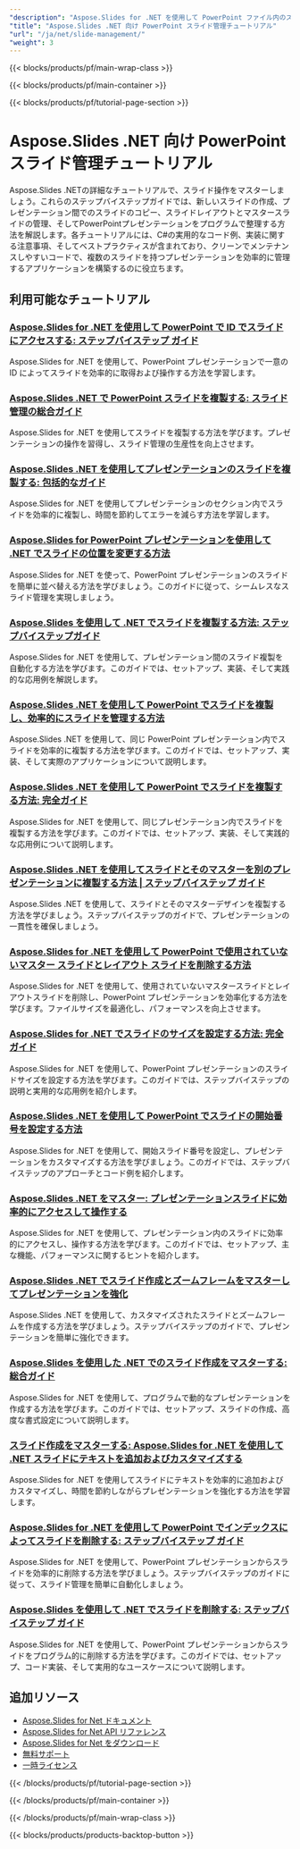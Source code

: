 ```yaml
---
"description": "Aspose.Slides for .NET を使用して PowerPoint ファイル内のスライドを追加、変更、コピー、移動、管理するための完全なチュートリアル。"
"title": "Aspose.Slides .NET 向け PowerPoint スライド管理チュートリアル"
"url": "/ja/net/slide-management/"
"weight": 3
---
```


{{< blocks/products/pf/main-wrap-class >}}

{{< blocks/products/pf/main-container >}}

{{< blocks/products/pf/tutorial-page-section >}}
# Aspose.Slides .NET 向け PowerPoint スライド管理チュートリアル

Aspose.Slides .NETの詳細なチュートリアルで、スライド操作をマスターしましょう。これらのステップバイステップガイドでは、新しいスライドの作成、プレゼンテーション間でのスライドのコピー、スライドレイアウトとマスタースライドの管理、そしてPowerPointプレゼンテーションをプログラムで整理する方法を解説します。各チュートリアルには、C#の実用的なコード例、実装に関する注意事項、そしてベストプラクティスが含まれており、クリーンでメンテナンスしやすいコードで、複数のスライドを持つプレゼンテーションを効率的に管理するアプリケーションを構築するのに役立ちます。

## 利用可能なチュートリアル

### [Aspose.Slides for .NET を使用して PowerPoint で ID でスライドにアクセスする: ステップバイステップ ガイド](./access-slide-by-id-aspose-slides-net/)
Aspose.Slides for .NET を使用して、PowerPoint プレゼンテーションで一意の ID によってスライドを効率的に取得および操作する方法を学習します。

### [Aspose.Slides .NET で PowerPoint スライドを複製する: スライド管理の総合ガイド](./clone-ppt-slides-using-aspose-slides-net/)
Aspose.Slides for .NET を使用してスライドを複製する方法を学びます。プレゼンテーションの操作を習得し、スライド管理の生産性を向上させます。

### [Aspose.Slides .NET を使用してプレゼンテーションのスライドを複製する: 包括的なガイド](./clone-slides-presentation-aspose-slides-net/)
Aspose.Slides for .NET を使用してプレゼンテーションのセクション内でスライドを効率的に複製し、時間を節約してエラーを減らす方法を学習します。

### [Aspose.Slides for PowerPoint プレゼンテーションを使用して .NET でスライドの位置を変更する方法](./change-slide-positions-net-aspose-slides/)
Aspose.Slides for .NET を使って、PowerPoint プレゼンテーションのスライドを簡単に並べ替える方法を学びましょう。このガイドに従って、シームレスなスライド管理を実現しましょう。

### [Aspose.Slides を使用して .NET でスライドを複製する方法: ステップバイステップガイド](./slide-cloning-aspose-slides-net-guide/)
Aspose.Slides for .NET を使用して、プレゼンテーション間のスライド複製を自動化する方法を学びます。このガイドでは、セットアップ、実装、そして実践的な応用例を解説します。

### [Aspose.Slides .NET を使用して PowerPoint でスライドを複製し、効率的にスライドを管理する方法](./master-cloning-slides-aspose-slides-dotnet/)
Aspose.Slides .NET を使用して、同じ PowerPoint プレゼンテーション内でスライドを効率的に複製する方法を学びます。このガイドでは、セットアップ、実装、そして実際のアプリケーションについて説明します。

### [Aspose.Slides .NET を使用して PowerPoint でスライドを複製する方法: 完全ガイド](./clone-slides-aspose-slides-net-guide/)
Aspose.Slides for .NET を使用して、同じプレゼンテーション内でスライドを複製する方法を学びます。このガイドでは、セットアップ、実装、そして実践的な応用例について説明します。

### [Aspose.Slides .NET を使用してスライドとそのマスターを別のプレゼンテーションに複製する方法 | ステップバイステップ ガイド](./clone-slide-master-aspose-slides-net/)
Aspose.Slides .NET を使用して、スライドとそのマスターデザインを複製する方法を学びましょう。ステップバイステップのガイドで、プレゼンテーションの一貫性を確保しましょう。

### [Aspose.Slides for .NET を使用して PowerPoint で使用されていないマスター スライドとレイアウト スライドを削除する方法](./optimize-powerpoint-aspose-slides-remove-unused-slides/)
Aspose.Slides for .NET を使用して、使用されていないマスタースライドとレイアウトスライドを削除し、PowerPoint プレゼンテーションを効率化する方法を学びます。ファイルサイズを最適化し、パフォーマンスを向上させます。

### [Aspose.Slides for .NET でスライドのサイズを設定する方法: 完全ガイド](./set-slide-size-aspose-slides-dotnet-guide/)
Aspose.Slides for .NET を使用して、PowerPoint プレゼンテーションのスライドサイズを設定する方法を学びます。このガイドでは、ステップバイステップの説明と実用的な応用例を紹介します。

### [Aspose.Slides .NET を使用して PowerPoint でスライドの開始番号を設定する方法](./set-starting-slide-number-aspose-slides-net/)
Aspose.Slides for .NET を使用して、開始スライド番号を設定し、プレゼンテーションをカスタマイズする方法を学びましょう。このガイドでは、ステップバイステップのアプローチとコード例を紹介します。

### [Aspose.Slides .NET をマスター: プレゼンテーションスライドに効率的にアクセスして操作する](./aspose-slides-net-access-manipulate-slides/)
Aspose.Slides for .NET を使用して、プレゼンテーション内のスライドに効率的にアクセスし、操作する方法を学びます。このガイドでは、セットアップ、主な機能、パフォーマンスに関するヒントを紹介します。

### [Aspose.Slides .NET でスライド作成とズームフレームをマスターしてプレゼンテーションを強化](./aspose-slides-net-slide-creation-zoom-frames/)
Aspose.Slides .NET を使用して、カスタマイズされたスライドとズームフレームを作成する方法を学びましょう。ステップバイステップのガイドで、プレゼンテーションを簡単に強化できます。

### [Aspose.Slides を使用した .NET でのスライド作成をマスターする: 総合ガイド](./mastering-slide-creation-net-aspose-slides/)
Aspose.Slides for .NET を使用して、プログラムで動的なプレゼンテーションを作成する方法を学びます。このガイドでは、セットアップ、スライドの作成、高度な書式設定について説明します。

### [スライド作成をマスターする: Aspose.Slides for .NET を使用して .NET スライドにテキストを追加およびカスタマイズする](./mastering-slide-creation-aspose-slides-net/)
Aspose.Slides for .NET を使用してスライドにテキストを効率的に追加およびカスタマイズし、時間を節約しながらプレゼンテーションを強化する方法を学習します。

### [Aspose.Slides for .NET を使用して PowerPoint でインデックスによってスライドを削除する: ステップバイステップ ガイド](./remove-slide-index-aspose-slides-dotnet/)
Aspose.Slides for .NET を使用して、PowerPoint プレゼンテーションからスライドを効率的に削除する方法を学びましょう。ステップバイステップのガイドに従って、スライド管理を簡単に自動化しましょう。

### [Aspose.Slides を使用して .NET でスライドを削除する: ステップバイステップ ガイド](./remove-slide-aspose-slides-net-tutorial/)
Aspose.Slides for .NET を使用して、PowerPoint プレゼンテーションからスライドをプログラム的に削除する方法を学びます。このガイドでは、セットアップ、コード実装、そして実用的なユースケースについて説明します。

## 追加リソース

- [Aspose.Slides for Net ドキュメント](https://docs.aspose.com/slides/net/)
- [Aspose.Slides for Net API リファレンス](https://reference.aspose.com/slides/net/)
- [Aspose.Slides for Net をダウンロード](https://releases.aspose.com/slides/net/)
- [無料サポート](https://forum.aspose.com/)
- [一時ライセンス](https://purchase.aspose.com/temporary-license/)

{{< /blocks/products/pf/tutorial-page-section >}}

{{< /blocks/products/pf/main-container >}}

{{< /blocks/products/pf/main-wrap-class >}}

{{< blocks/products/products-backtop-button >}}